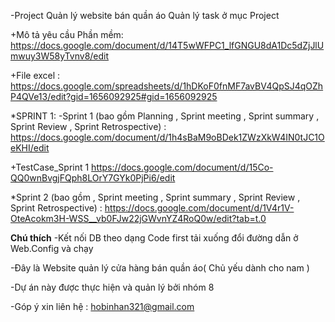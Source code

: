 -Project Quản lý website bán quần áo Quản lý task ở mục Project

+Mô tả yêu cầu Phần mềm:
https://docs.google.com/document/d/14T5wWFPC1_lfGNGU8dA1Dc5dZjJlUmwuy3W58yTvnv8/edit

+File excel : https://docs.google.com/spreadsheets/d/1hDKoF0fnMF7avBV4QpSJ4qOZhP4QVe13/edit?gid=1656092925#gid=1656092925

*SPRINT 1:
-Sprint 1 (bao gồm Planning , Sprint meeting , Sprint summary , Sprint Review , Sprint Retrospective) :
https://docs.google.com/document/d/1h4sBaM9oBDek1ZWzXkW4IN0tJC1OeKHI/edit

+TestCase_Sprint 1
https://docs.google.com/document/d/15Co-QQ0wnBvgjFQph8LOrY7GYk0PjPi6/edit

*Sprint 2 (bao gồm , Sprint meeting , Sprint summary , Sprint Review , Sprint Retrospective) :
https://docs.google.com/document/d/1V4r1V-OteAcokm3H-WSS__vb0FJw22jGWvnYZ4RoQ0w/edit?tab=t.0

**Chú thích**
-Kết nối DB theo dạng Code first tải xuống đổi đường dẫn ở Web.Config và chạy

-Đây là Website quản lý cửa hàng bán quần áo( Chủ yếu dành cho nam )

-Dự án này được thực hiện và quản lý bởi nhóm 8 

-Góp ý xin liên hệ : hobinhan321@gmail.com 


